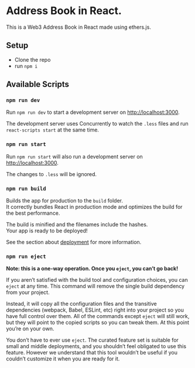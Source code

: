 # Address Book in React.

This is a Web3 Address Book in React made using ethers.js. 


## Setup

- Clone the repo
- run `npm i`

## Available Scripts


### `npm run dev`

Run `npm run dev` to start a development server on [http://localhost:3000](http://localhost:3000).

The development server uses Concurrently to watch the `.less` files and run `react-scripts start` at the same time.

### `npm run start`

Run `npm run start` will also run a development server on [http://localhost:3000](http://localhost:3000).

The changes to `.less` will be ignored.

### `npm run build`

Builds the app for production to the `build` folder.\
It correctly bundles React in production mode and optimizes the build for the best performance.

The build is minified and the filenames include the hashes.\
Your app is ready to be deployed!

See the section about [deployment](https://facebook.github.io/create-react-app/docs/deployment) for more information.

### `npm run eject`

**Note: this is a one-way operation. Once you `eject`, you can’t go back!**

If you aren’t satisfied with the build tool and configuration choices, you can `eject` at any time. This command will remove the single build dependency from your project.

Instead, it will copy all the configuration files and the transitive dependencies (webpack, Babel, ESLint, etc) right into your project so you have full control over them. All of the commands except `eject` will still work, but they will point to the copied scripts so you can tweak them. At this point you’re on your own.

You don’t have to ever use `eject`. The curated feature set is suitable for small and middle deployments, and you shouldn’t feel obligated to use this feature. However we understand that this tool wouldn’t be useful if you couldn’t customize it when you are ready for it.

